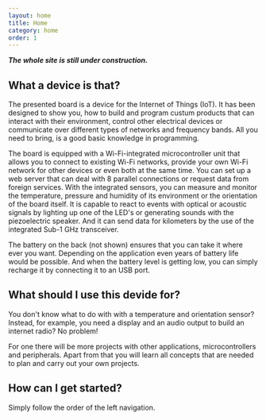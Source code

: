 ```yaml
---
layout: home
title: Home
category: home
order: 1
---
```


***The whole site is still under construction.***

What a device is that?
----------------------

The presented board is a device for the Internet of Things (IoT). 
It has been designed to show you, how to build and program custum products that can interact with their environment, control other electrical devices or communicate over different types of networks and frequency bands.
All you need to bring, is a good basic knowledge in programming.

The board is equipped with a Wi-Fi-integrated microcontroller unit that allows you to connect to existing Wi-Fi networks, provide your own Wi-Fi network for other devices or even both at the same time.
You can set up a web server that can deal with 8 parallel connections or request data from foreign services.
With the integrated sensors, you can measure and monitor the temperature, pressure and humidity of its environment or the orientation of the board itself.
It is capable to react to events with optical or acoustic signals by lighting up one of the LED's or generating sounds with the piezoelectric speaker.
And it can send data for kilometers by the use of the integrated Sub-1 GHz transceiver.

The battery on the back (not shown) ensures that you can take it where ever you want.
Depending on the application even years of battery life would be possible.
And when the battery level is getting low, you can simply recharge it by connecting it to an USB port.

What should I use this devide for?
----------------------------------

You don't know what to do with with a temperature and orientation sensor?
Instead, for example, you need a display and an audio output to build an internet radio?
No problem!

For one there will be more projects with other applications, microcontrollers and peripherals.
Apart from that you will learn all concepts that are needed to plan and carry out your own projects.

How can I get started?
----------------------

Simply follow the order of the left navigation.